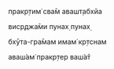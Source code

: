 пракр̣тим̇ сва̄м авашт̣абхйа

виср̣джа̄ми пунах̣ пунах̣

бхӯта-гра̄мам имам̇ кр̣тснам

аваш́ам̇ пракр̣тер ваш́а̄т